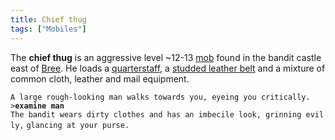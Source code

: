 ```yaml
---
title: Chief thug
tags: ["Mobiles"]
---
```

The **chief thug** is an aggressive level ~12-13 [mob](mob "wikilink")
found in the bandit castle east of [Bree](Bree "wikilink"). He loads a
[quarterstaff](quarterstaff "wikilink"), a [studded leather
belt](studded_leather_belt "wikilink") and a mixture of common cloth,
leather and mail equipment.

`A large rough-looking man walks towards you, eyeing you critically.`
`>`**`examine man`**
`The bandit wears dirty clothes and has an imbecile look, grinning evilly,`
`glancing at your purse.`
